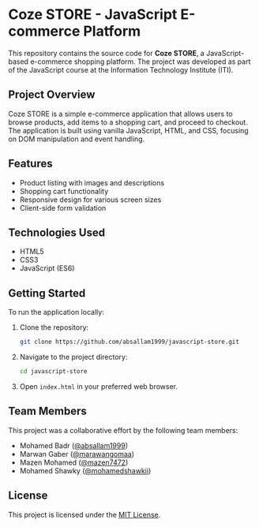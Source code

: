 # Coze STORE - JavaScript E-commerce Platform

This repository contains the source code for **Coze STORE**, a JavaScript-based e-commerce shopping platform.
The project was developed as part of the JavaScript course at the Information Technology Institute (ITI).

## Project Overview

Coze STORE is a simple e-commerce application that allows users to browse products, add items to a shopping cart, and proceed to checkout.
The application is built using vanilla JavaScript, HTML, and CSS, focusing on DOM manipulation and event handling.

## Features

- Product listing with images and descriptions
- Shopping cart functionality
- Responsive design for various screen sizes
- Client-side form validation

## Technologies Used

- HTML5
- CSS3
- JavaScript (ES6)

## Getting Started

To run the application locally:

1. Clone the repository:
   ```bash
   git clone https://github.com/absallam1999/javascript-store.git
   ```

2. Navigate to the project directory:
   ```bash
   cd javascript-store
   ```

3. Open `index.html` in your preferred web browser.

## Team Members

This project was a collaborative effort by the following team members:

- Mohamed Badr ([@absallam1999](https://github.com/absallam1999))
- Marwan Gaber ([@marawangomaa](https://github.com/marawangomaa))
- Mazen Mohamed ([@mazen7472](https://github.com/mazen7472))
- Mohamed Shawky ([@mohamedshawkii](https://github.com/mohamedshawkii))

## License

This project is licensed under the [MIT License](LICENSE).
